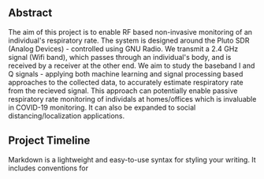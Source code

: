 ## Abstract

The aim of this project is to enable RF based non-invasive monitoring of an individual's respiratory rate. The system is designed around the Pluto SDR (Analog Devices) - controlled using GNU Radio. We transmit a 2.4 GHz signal (Wifi band), which passes through an individual's body, and is received by a receiver at the other end. We aim to study the baseband I and Q signals - applying both machine learning and signal processing based approaches to the collected data, to accurately estimate respiratory rate from the recieved signal. This approach can potentially enable passive respiratory rate monitoring of individals at homes/offices which is invaluable in COVID-19 monitoring. It can also be expanded to social distancing/localization applications.

## Project Timeline

Markdown is a lightweight and easy-to-use syntax for styling your writing. It includes conventions for

